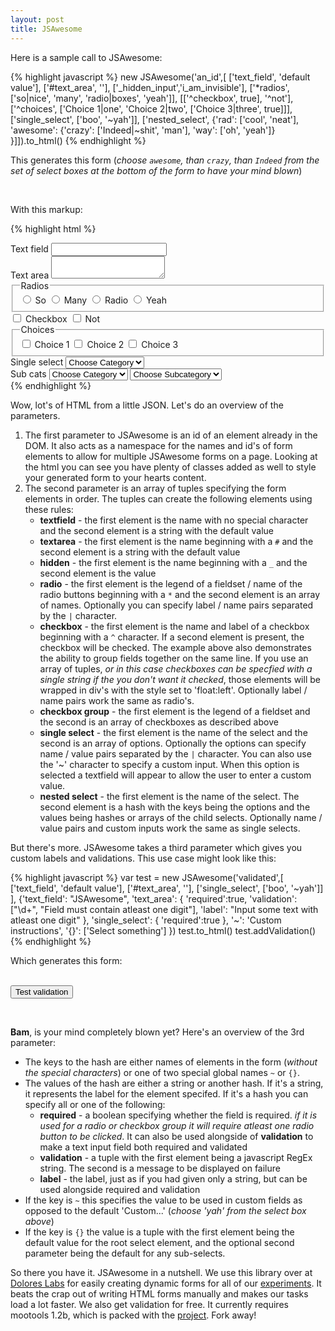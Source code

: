 ```yaml
---
layout: post
title: JSAwesome
---
```


Here is a sample call to JSAwesome:

{% highlight javascript %}
   new JSAwesome('an_id',[
      ['text_field', 'default value'],
      ['#text_area', ''],
      ['_hidden_input','i_am_invisible'],
      ['*radios', ['so|nice', 'many', 'radio|boxes', 'yeah']],
      [['^checkbox', true], '^not'],
      ['^choices', ['Choice 1|one', 'Choice 2|two', ['Choice 3|three', true]]],
      ['single_select', ['boo', '~yah']],
      ['nested_select', 
	 {'rad': ['cool', 'neat'], 
	  'awesome':
	    {'crazy': ['Indeed|~shit', 'man'],
	     'way': ['oh', 'yeah']}
	 }]]).to_html()
{% endhighlight %}

This generates this form (_choose `awesome`, than `crazy`, than `Indeed` from the set of select boxes at the bottom of the form to have your mind blown_)

<div id="an_id"></div><br/>
<script src="/js/jsawesome.js" type="text/javascript" charset="utf-8"></script>

<script type="text/javascript">
/* <![CDATA[ */
  new JSAwesome('an_id',[
      ['text_field', 'default value'],
      ['#text_area', ''],
      ['_hidden_input','i_am_invisible'],
      ['*radios', ['so|nice', 'many', 'radio|boxes', 'yeah']],
      [['^checkbox', true], '^not'],
      ['^choices', ['Choice 1|one', 'Choice 2|two', ['Choice 3|three', true]]],
      ['single_select', ['boo', '~yah']],
      ['nested_select', 
	 {'rad': ['cool', 'neat'], 
	  'awesome':
	    {'crazy': ['Indeed|~shit', 'man'],
	     'way': ['oh', 'yeah']}
	 }]]).to_html()
/* ]]> */
</script>

With this markup:

{% highlight html %}
<div id="an_id">
  <div class="error text_field">
    <label for="an_id_text_field">Text field</label> <input id="an_id_text_field" class="text_field" type="text" name="an_id[text_field]" />
  </div>
  <div class="error text_area">
    <label for="an_id_text_area">Text area</label> <textarea id="an_id_text_area" class="text_area" name="an_id[text_area]"></textarea>
  </div>
  <div class="error hidden_input">
    <input id="an_id_hidden_input" class="hidden_input" type="hidden" name="an_id[hidden_input]" value="i_am_invisible" />
  </div>
  <div class="error radios">
    <fieldset>
      <legend>Radios</legend> 
      <label for="an_id_radios">
          <input id="" class="radios" type="radio" name="an_id[radios]" value="nice"> So</label> 
       <label for="an_id_radios">
          <input id="" class="radios" type="radio" name="an_id[radios]" value="many"> Many</label> 
       <label for="an_id_radios">
          <input id="" class="radios" type="radio" name="an_id[radios]" value="boxes"> Radio</label> 
       <label for="an_id_radios">
          <input id="" class="radios" type="radio" name="an_id[radios]" value="yeah"> Yeah</label>
    </fieldset>
  </div>
   <div class="error row_5">
      <div style="float: left; margin-right: 5px;">
        <label for="an_id_checkbox">
           <span>
              <input id="an_id_real_cool" class="real_cool" type="checkbox" name="an_id[checkbox]" value="true"> 
              <input id="an_id_real_cool" class="real_cool" type="hidden" name="an_id[checkbox]" value="false">
           </span> Checkbox</label>
      </div>
      <div style="float: left; margin-right: 5px;">
        <label for="an_id_not">
            <span>
                <input id="an_id_not" class="not" type="checkbox" name="an_id[not]" value="true"> 
                <input id="an_id_not" class="not" type="hidden" name="an_id[not]" value="false">
             </span> Not</label>
      </div><br style="clear: left;">
    </div>
    <div class="error choices">
      <fieldset>
        <legend>Choices</legend> 
            <label for="an_id_one">
               <span>
                  <input id="an_id_one" class="one" type="checkbox" name="an_id[one]" value="true"> 
                  <input id="an_id_one" class="one" type="hidden" name="an_id[one]" value="false">
               </span> Choice 1</label> 
             <label for="an_id_two">
               <span>
                  <input id="an_id_two" class="two" type="checkbox" name="an_id[two]" value="true"> 
                  <input id="an_id_two" class="two" type="hidden" name="an_id[two]" value="false">
               </span> Choice 2</label> 
            <label for="an_id_three">
                <span>
                    <input id="an_id_three" class="three" type="checkbox" name="an_id[three]" value="true">
                    <input id="an_id_three" class="three" type="hidden" name="an_id[three]" value="false">
                </span> Choice 3</label>
      </fieldset>
    </div>
   <div class="error single_select">
      <label for="an_id_single_select">Single select</label>
          <select id="an_id_single_select" class="single_select" name="an_id[single_select]">
              <option value="">Choose Category</option>
              <option value="boo">boo</option>
              <option value="yah">yah</option>
           </select>
    </div>
  <div class="error nested_select">
    <label for="an_id_nested_select">Sub cats</label> <select id="an_id_nested_select" class="nested_select" name="an_id[nested_select]">
      <option value="">
        Choose Category
      </option>
      <option value="rad">
        rad
      </option>
      <option value="awesome">
        awesome
      </option>
    </select> <select id="an_id_nested_select_1" class="nested_select_1" name="an_id[nested_select_1]">
      <option value="">
        Choose Subcategory
      </option>
    </select>
  </div>
</div>
{% endhighlight %}


Wow, lot's of HTML from a little JSON.  Let's do an overview of the parameters.

1. The first parameter to JSAwesome is an id of an element already in the DOM.  It also acts as a namespace for the names and id's of form elements to allow for multiple JSAwesome forms on a page.  Looking at the html you can see you have plenty of classes added as well to style your generated form to your hearts content.
2. The second parameter is an array of tuples specifying the form elements in order.  The tuples can create the following elements using these rules:
     * **textfield** - the first element is the name with no special character and the second element is a string with the default value
     * **textarea** - the first element is the name beginning with a `#` and the second element is a string with the default value
     * **hidden** - the first element is the name beginning with a `_` and the second element is the value
     * **radio** - the first element is the legend of a fieldset / name of the radio buttons beginning with a `*` and the second element is an array of names.  Optionally you can specify label / name pairs separated by the `|` character.
     * **checkbox** - the first element is the name and label of a checkbox beginning with a `^` character.  If a second element is present, the checkbox will be checked.  The example above also demonstrates the ability to group fields together on the same line.  If you use an array of tuples, _or in this case checkboxes can be specfied with a single string if the you don't want it checked_, those elements will be wrapped in div's with the style set to 'float:left'.  Optionally label / name pairs work the same as radio's.
     * **checkbox group** - the first element is the legend of a fieldset and the second is an array of checkboxes as described above
     * **single select** - the first element is the name of the select and the second is an array of options.  Optionally the options can specify name / value pairs separated by the `|` character.  You can also use the '~' character to specify a custom input.  When this option is selected a textfield will appear to allow the user to enter a custom value.
     * **nested select** - the first element is the name of the select.  The second element is a hash with the keys being the options and the values being hashes or arrays of the child selects.  Optionally name / value pairs and custom inputs work the same as single selects.

But there's more.  JSAwesome takes a third parameter which gives you custom labels and validations.  This use case might look like this:

{% highlight javascript %}
   var test = new JSAwesome('validated',[
      ['text_field', 'default value'],
      ['#text_area', ''],
      ['single_select', ['boo', '~yah']]
      ], 
      {'text_field': "JSAwesome",
       'text_area': {
          'required':true,
          'validation': ["\\d+", "Field must contain atleast one digit"],
          'label': "Input some text with atleast one digit"
       },
       'single_select': {
          'required':true
       },
       '~': 'Custom instructions',
       '{}': ['Select something']
   })
   test.to_html()
   test.addValidation()
{% endhighlight %}

Which generates this form:

<form id="form" action="#"><div id="validated"></div><br/><input type="submit" value="Test validation"/></form><br/>

<script type="text/javascript">
/* <![CDATA[ */
   var test = new JSAwesome('validated',[
      ['text_field', 'default value'],
      ['#text_area', ''],
      ['single_select', ['boo', '~yah']]
      ], {   'text_field': "JSAwesome",
       'text_area': {
          'required':true,
          'validation': ["\\d+", "Field must contain atleast one digit"],
          'label': "Input some text with atleast one digit"
       },
       'single_select': {
          'required':true
       },
       '~': 'Custom instructions',
       '{}': ['Select something']
   })
   test.to_html()
   test.addValidation()
   $('form').addEvent('submit', function(e) {
      e.stop()
      if(test.validate()) 
         alert('Passed validation')
    })
/* ]]> */
</script>

**Bam**, is your mind completely blown yet?  Here's an overview of the 3rd parameter:

* The keys to the hash are either names of elements in the form (_without the special characters_) or one of two special global names `~` or `{}`.
* The values of the hash are either a string or another hash.  If it's a string, it represents the label for the element specifed.  If it's a hash you can specify all or one of the following:
   * **required** - a boolean specifying whether the field is required. _if it is used for a radio or checkbox group it will require atleast one radio button to be clicked_.  It can also be used alongside of **validation** to make a text input field both required and validated
   * **validation** - a tuple with the first element being a javascript RegEx string.  The second is a message to be displayed on failure
   * **label** - the label, just as if you had given only a string, but can be used alongside required and validation
* If the key is `~` this specifies the value to be used in custom fields as opposed to the default 'Custom...' (_choose 'yah' from the select box above_)
* If the key is `{}` the value is a tuple with the first element being the default value for the root select element, and the optional second parameter being the default for any sub-selects.

So there you have it.  JSAwesome in a nutshell.  We use this library over at <a href="http://doloreslabs.com">Dolores Labs</a> for easily creating dynamic forms for all of our <a href="http://blog.doloreslabs.com">experiments</a>.  It beats the crap out of writing HTML forms manually and makes our tasks load a lot faster.  We also get validation for free.  It currently requires mootools 1.2b, which is packed with the <a href="http://github.com/vanpelt/jsawesome/tree/master">project</a>. Fork away!
